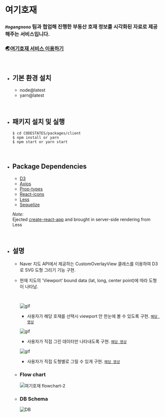 # 여기호재

### **_`Hogangnono`_** 팀과 협업해 진행한 부동산 호재 정보를 시각화된 자료로 제공해주는 서비스입니다.

### 🌏[여기호재 서비스 이용하기](bit.ly/Hogangnono)

<br>

- ## 기본 환경 설치

  - node@latest
  - yarn@latest

<br>

- ## 패키지 설치 및 실행

  ```
  $ cd CODESTATES/packages/client
  $ npm install or yarn
  $ npm start or yarn start
  ```

<br>

- ## Package Dependencies

  - [D3](https://d3js.org/)
  - [Axios](https://www.npmjs.com/package/axios)
  - [Prop-types](https://www.npmjs.com/package/prop-types)
  - [React-icons](https://www.npmjs.com/package/react-icons)
  - [Less](http://lesscss.org/)
  - [Sequelize](https://www.npmjs.com/package/sequelize)

  _Note:_  
  Ejected [create-react-app](https://github.com/facebook/create-react-app) and brought in server-side rendering from Less

<br>

- ## 설명

  - Naver 지도 API에서 제공하는 CustomOverlayView 클래스를 이용하여 D3로 SVG 도형 그리기 기능 구현.
  - 현재 지도의 'Viewport’ bound data (lat, long, center point)에 따라 도형이 나타남.

    <br>

    <!-- <p>
    <iframe width="640" height="360" src="https://www.youtube.com/embed/elRI1DB4520?rel=0&amp;showinfo=0" frameborder="0" allow="accelerometer; autoplay; encrypted-media; gyroscope; picture-in-picture" allowfullscreen></iframe>
    </p> -->

    ![gif](https://media.giphy.com/media/H6KAgO6pyZfXuZI44J/giphy.gif)

    - 사용자가 해당 호재를 선택시 viewport 안 한눈에 볼 수 있도록 구현. [`해당 영상`](https://www.youtube.com/watch?v=elRI1DB4520)

      <!-- <p>
      <iframe width="640" height="360" src="https://www.youtube.com/embed/pNZ7LkcditI?rel=0&amp;showinfo=0" frameborder="0" allow="accelerometer; autoplay; encrypted-media; gyroscope; picture-in-picture" allowfullscreen></iframe>
      </p> -->

    ![gif](https://media.giphy.com/media/MY10D0ZPCrvYEQ19IP/giphy.gif)

    - 사용자가 직접 그린 데이터만 나타내도록 구현. [`해당 영상`](https://www.youtube.com/watch?v=pNZ7LkcditI)

      <!-- <p>
      <iframe width="640" height="360" src="https://www.youtube.com/embed/w9ilvJ1FzYA?rel=0&amp;showinfo=0" frameborder="0" allow="accelerometer; autoplay; encrypted-media; gyroscope; picture-in-picture" allowfullscreen></iframe>
      </p> -->

    ![gif](https://media.giphy.com/media/ZXfWW9lUzRSYnCrhae/giphy.gif)

    - 사용자가 직접 도형별로 그릴 수 있게 구현. [`해당 영상`](https://www.youtube.com/watch?v=w9ilvJ1FzYA)

  - ### Flow chart

    ![여기호재 flowchart-2](https://user-images.githubusercontent.com/29101760/55859334-cfc7ef80-5bac-11e9-93ed-dcc820e57ce6.png)

  - ### DB Schema

    ![DB](https://user-images.githubusercontent.com/29101760/55855246-f3d20380-5ba1-11e9-9a47-8a4addf65b66.png)
